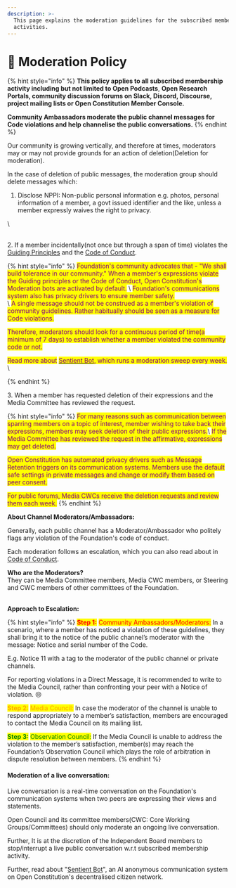 ```yaml
---
description: >-
  This page explains the moderation guidelines for the subscribed membership
  activities.
---
```


# 🤚 Moderation Policy

{% hint style="info" %}
**This policy applies to all subscribed membership activity including but not limited to Open Podcasts**, **Open Research Portals, community discussion forums on Slack, Discord, Discourse, project mailing lists or Open Constitution Member Console.**

**Community Ambassadors moderate the public channel messages for Code violations and help channelise the public conversations.**
{% endhint %}

Our community is growing vertically, and therefore at times, moderators may or may not provide grounds for an action of deletion(Deletion for moderation).

In the case of deletion of public messages, the moderation group should delete messages which:

1. Disclose NPPI: Non-public personal information e.g. photos, personal information of a member, a govt issued identifier and the like, unless a member expressly waives the right to privacy.

\


\
2\. If a member incidentally(not once but through a span of time) violates the [Guiding Principles](../../guiding-principles.md) and the [Code of Conduct](../../charters/code-of-conduct.md).

{% hint style="info" %}
<mark style="color:purple;">Foundation's community advocates that - "We shall build tolerance in our community." When a member's expressions violate the Guiding principles or the Code of Conduct, Open Constitution's Moderation bots are activated by default.</mark>  \ <mark style="color:purple;">Foundation's communications system also has privacy drivers to ensure member safety.</mark>\
\ <mark style="color:purple;">A single message should not be construed as a member's violation of community guidelines. Rather habitually should be seen as a measure for Code violations.</mark>

<mark style="color:purple;">Therefore, moderators should look for a continuous period of time(a minimum of 7 days) to establish whether a member violated the community code or not.</mark>&#x20;

<mark style="color:purple;">Read more about</mark> [<mark style="color:purple;">Sentient Bot</mark>](sentient-bot.md)<mark style="color:purple;">, which runs a moderation sweep every week.</mark>  \

{% endhint %}

3\. When a member has requested deletion of their expressions and the Media Committee has reviewed the request.

{% hint style="info" %}
<mark style="color:purple;">For many reasons such as communication between sparring members on a topic of interest, member wishing to take back their expressions, members may seek deletion of their public expressions.</mark>\ <mark style="color:purple;">If the Media Committee has reviewed the request in the affirmative, expressions may get deleted.</mark>&#x20;

<mark style="color:purple;">Open Constitution has automated privacy drivers such as Message Retention triggers on its communication systems. Members use the default safe settings in private messages and change or modify them based on peer consent.</mark>&#x20;

<mark style="color:purple;">For public forums, Media CWCs receive the deletion requests and review them each week.</mark> &#x20;
{% endhint %}

**About Channel Moderators/Ambassadors:**

Generally, each public channel has a Moderator/Ambassador who politely flags any violation of the Foundation's code of conduct.&#x20;

Each moderation follows an escalation, which you can also read about in [Code of Conduct](../../charters/code-of-conduct.md).

**Who are the Moderators?**\
They can be Media Committee members, Media CWC members, or Steering and CWC members of other committees of the Foundation.

\
**Approach to Escalation:**

{% hint style="info" %}
<mark style="color:red;">**Step 1:**</mark> <mark style="color:red;"></mark><mark style="color:red;">Community Ambassadors/Moderators:</mark> In a scenario, where a member has noticed a violation of these guidelines, they shall bring it to the notice of the public channel’s moderator with the message: Notice and serial number of the Code.&#x20;

E.g. Notice 11 with a tag to the moderator of the public channel or private channels.&#x20;

For reporting violations in a Direct Message, it is recommended to write to the Media Council, rather than confronting your peer with a Notice of violation. 😒

<mark style="color:orange;">**Step 2:**</mark> <mark style="color:orange;">Media Council:</mark> In case the moderator of the channel is unable to respond appropriately to a member’s satisfaction, members are encouraged to contact the Media Council on its mailing list.

<mark style="color:green;">**Step 3:**</mark> <mark style="color:green;">Observation Council:</mark> If the Media Council is unable to address the violation to the member’s satisfaction, member(s) may reach the Foundation’s Observation Council which plays the role of arbitration in dispute resolution between members.
{% endhint %}

#### Moderation of a live conversation:

Live conversation is a real-time conversation on the Foundation's communication systems when two peers are expressing their views and statements.&#x20;

Open Council and its committee members(CWC: Core Working Groups/Committees) should only moderate an ongoing live conversation.&#x20;

Further, It is at the discretion of the Independent Board members to stop/interrupt a live public conversation w.r.t subscribed membership activity.

Further, read about "[Sentient Bot](sentient-bot.md)", an AI anonymous communication system on Open Constitution's decentralised citizen network.&#x20;
